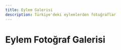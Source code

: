 ```yaml
---
title: Eylem Galerisi
description: Türkiye'deki eylemlerden fotoğraflar
---
```


# Eylem Fotoğraf Galerisi

<div class="gallery-page">
  <div class="masonry-gallery">
    <div v-for="i in 14" :key="i" class="gallery-item">
      <img :src="`/images/gallery/${i}.${i === 3 ? 'png' : 'jpg'}`" :alt="`Protesto fotoğrafı ${i}`" loading="lazy" />
    </div>
  </div>
</div>

<style>
.gallery-page {
  padding: 2rem 0;
  max-width: 1152px;
  margin: 0 auto;
}

.masonry-gallery {
  column-count: 4;
  column-gap: 16px;
  margin: 0 24px;
}

.gallery-item {
  break-inside: avoid;
  margin-bottom: 16px;
  border-radius: 8px;
  overflow: hidden;
  box-shadow: 0 4px 8px rgba(0, 0, 0, 0.1);
  transition: transform 0.3s, box-shadow 0.3s;
  display: inline-block;
  width: 100%;
}

.gallery-item:hover {
  transform: translateY(-5px);
  box-shadow: 0 10px 20px rgba(0, 0, 0, 0.15);
  z-index: 1;
}

.gallery-item img {
  width: 100%;
  height: auto;
  display: block;
  object-fit: contain; 
}

@media (max-width: 1200px) {
  .masonry-gallery {
    column-count: 3;
  }
}

@media (max-width: 900px) {
  .masonry-gallery {
    column-count: 2;
  }
}

@media (max-width: 600px) {
  .masonry-gallery {
    column-count: 1;
  }
}
</style>

